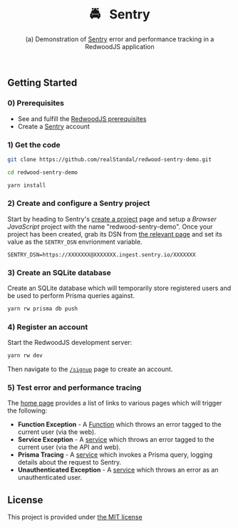<div align="center">
  <h1>🚔&nbsp;&nbsp;&nbsp;Sentry</h1>
  <p>(a) Demonstration of <a href="https://sentry.io/welcome/">Sentry</a> error and performance tracking in a RedwoodJS application</p>
  <br />
</div>

## Getting Started

### 0) Prerequisites

* See and fulfill the [RedwoodJS prerequisites](https://redwoodjs.com/docs/quick-start)
* Create a [Sentry](https://sentry.io/welcome/) account

### 1) Get the code

```bash
git clone https://github.com/realStandal/redwood-sentry-demo.git
```

```bash
cd redwood-sentry-demo
```

```bash
yarn install
```

### 2) Create and configure a Sentry project

Start by heading to Sentry's [create a project](https://sentry.io/projects/new/) page and setup a _Browser JavaScript_ project with the name "redwood-sentry-demo". Once your project has been created, grab its DSN from [the relevant page](https://sentry.io/settings/projects/redwood-sentry-demo/keys/) and set its value as the `SENTRY_DSN` envrionment variable.

```dotenv
SENTRY_DSN=https://XXXXXXX@XXXXXXX.ingest.sentry.io/XXXXXXX
```

### 3) Create an SQLite database

Create an SQLite database which will temporarily store registered users and be used to perform Prisma queries against.

```bash
yarn rw prisma db push
```

### 4) Register an account

Start the RedwoodJS development server:

```bash
yarn rw dev
```

Then navigate to the [`/signup`](http://localhost:8910/signup) page to create an account.

### 5) Test error and performance tracing

The [home page](http://localhost:8910) provides a list of links to various pages which will trigger the following:

* **Function Exception** - A [Function](https://github.com/realStandal/redwood-sentry-demo/blob/main/api/src/functions/exception/exception.ts) which throws an error tagged to the current user (via the web).
* **Service Exception** - A [service](https://github.com/realStandal/redwood-sentry-demo/blob/main/api/src/services/exception/exception.ts) which throws an error tagged to the current user (via the API and web).
* **Prisma Tracing** - A [service](https://github.com/realStandal/redwood-sentry-demo/blob/main/api/src/services/users/users.ts) which invokes a Prisma query, logging details about the request to Sentry.
* **Unauthenticated Exception** - A [service](https://github.com/realStandal/redwood-sentry-demo/blob/main/api/src/services/exception/exception.ts) which throws an error as an unauthenticated user.

## License

This project is provided under [the MIT license](./LICENSE)
